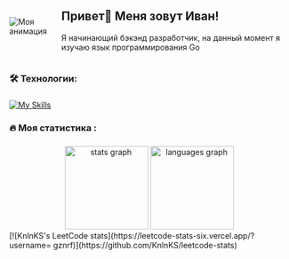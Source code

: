 
<div style="display: flex; align-items: center;">
    <div style="margin-right: 20px;">
        <img src="https://github.com/egonelbre/gophers/blob/master/.thumb/animation/2bit-sprite/demo.gif" alt="Моя анимация" style="max-width: 300px; height: auto;">
    </div>
    <div>
        <h2>Привет👋 Меня зовут Иван!</h2>
        <p>Я начинающий бэкэнд разработчик, на данный момент я изучаю язык программирования Go</p>
    </div>
</div>

###


<h3 align="left">🛠 Технологии:</h3>

###

[![My Skills](https://skillicons.dev/icons?i=go,postgres,git,linux)](https://skillicons.dev)

###


<h3 align="left">🔥   Моя статистика :</h3>

###

<div align="center">
  <img src="https://github-readme-stats.vercel.app/api?username=gznrf&hide_title=false&hide_rank=false&show_icons=true&include_all_commits=true&count_private=true&disable_animations=false&theme=holi&locale=en&hide_border=false&order=1" height="150" alt="stats graph"  />
  <img src="https://github-readme-stats.vercel.app/api/top-langs?username=gznrf&locale=en&hide_title=false&layout=compact&card_width=320&langs_count=5&theme=holi&hide_border=false&order=2" height="150" alt="languages graph"  />
</div>
[![KnlnKS's LeetCode stats](https://leetcode-stats-six.vercel.app/?username=
gznrf)](https://github.com/KnlnKS/leetcode-stats)


###

